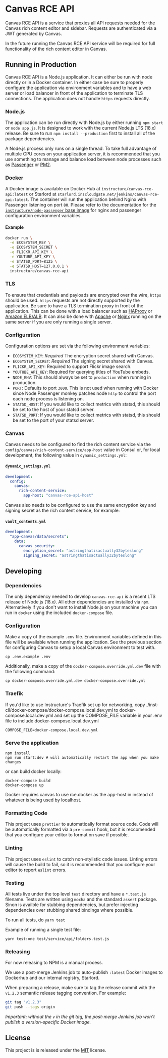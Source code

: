 # Canvas RCE API

Canvas RCE API is a service that proxies all API requests needed for the Canvas
rich content editor and sidebar. Requests are authenticated via a JWT generated
by Canvas.

In the future running the Canvas RCE API service will be required for full
functionality of the rich content editor in Canvas.

## Running in Production

Canvas RCE API is a Node.js application. It can either be run with node directly
or in a Docker container. In either case be sure to properly configure the
application via environment variables and to have a web server or load balancer
in front of the application to terminate TLS connections. The application does
not handle `https` requests directly.

### Node.js

The application can be run directly with Node.js by either running `npm start`
or `node app.js`. It is designed to work with the current Node.js LTS (18.x)
release. Be sure to run `npm install --production` first to install all of the
package dependencies.

A Node.js process only runs on a single thread. To take full advantage of multiple
CPU cores on your application server, it is recommended that you use something
to manage and balance load between node processes such as [Passenger][1] or
[PM2][2].

### Docker

A Docker image is available on Docker Hub at `instructure/canvas-rce-api:latest`
or Starlord at `starlord.inscloudgate.net/jenkins/canvas-rce-api:latest`. The
container will run the application behind Nginx with Passenger listening on port
`80`. Please refer to the documentation for the [`instructure/node-passenger` base image][7]
for nginx and passenger configuration environment variables.

#### Example

```bash
docker run \
  -e ECOSYSTEM_KEY \
  -e ECOSYSTEM_SECRET \
  -e FLICKR_API_KEY \
  -e YOUTUBE_API_KEY \
  -e STATSD_PORT=8125 \
  -e STATSD_HOST=127.0.0.1 \
  instructure/canvas-rce-api
```

### TLS

To ensure that credentials and payloads are encrypted over the wire, `https`
should be used. `https` requests are not directly supported by the application.
Be sure to have a TLS termination proxy in front of the application. This can be
done with a load balancer such as [HAProxy][3] or [Amazon ELB/ALB][4]. It
can also be done with [Apache][5] or [Nginx][6] running on the same server if
you are only running a single server.

### Configuration

Configuration options are set via the following environment variables:

- `ECOSYSTEM_KEY`: _Required_ The encryption secret shared with Canvas.
- `ECOSYSTEM_SECRET`: _Required_ The signing secret shared with Canvas.
- `FLICKR_API_KEY`: Required to support Flickr image search.
- `YOUTUBE_API_KEY`: Required for querying titles of YouTube embeds.
- `NODE_ENV`: This should always be set to `production` when running in
  production.
- `PORT`: Defaults to port `3000`. This is not used when running with Docker
  since Node Passenger monkey patches node `http` to control the port each
  node process is listening on.
- `STATSD_HOST`: If you would like to collect metrics with statsd, this should
  be set to the host of your statsd server.
- `STATSD_PORT`: If you would like to collect metrics with statsd, this should
  be set to the port of your statsd server.

### Canvas

Canvas needs to be configured to find the rich content service via the
`config/canvas/rich-content-service/app-host` value in Consul or, for local
development, the following value in `dynamic_settings.yml`:

#### `dynamic_settings.yml`

```yml
development:
  config:
    canvas:
      rich-content-service:
        app-host: "canvas-rce-api-host"
```

Canvas also needs to be configured to use the same encryption key and
signing secret as the rich content service, for example:

#### `vault_contents.yml`

```yml
development:
  "app-canvas/data/secrets":
    data:
      canvas_security:
        encryption_secret: "astringthatisactually32byteslong"
        signing_secret: "astringthatisactually32byteslong"
```

## Developing

### Dependencies

The only dependency needed to develop `canvas-rce-api` is a recent LTS release
of Node.js (18.x). All other dependencies are installed via `npm`. Alternatively
if you don't want to install Node.js on your machine you can run in `docker`
using the included `docker-compose` file.

### Configuration

Make a copy of the example `.env` file. Environment variables defined in this
file will be available when running the application. See the previous section
for configuring Canvas to setup a local Canvas environment to test with.

```
cp .env.example .env
```

Additionally, make a copy of the `docker-compose.override.yml.dev` file with
the following command:

```
cp docker-compose.override.yml.dev docker-compose.override.yml
```

### Traefik

If you'd like to use Instructure's Traefik set up for networking, copy
./inst-cli/docker-compose/docker-compose.local.dev.yml to
docker-compose.local.dev.yml and set up the COMPOSE_FILE variable in
your .env file to include docker-compose.local.dev.yml

```
COMPOSE_FILE=docker-compose.local.dev.yml
```

### Serve the application

```
npm install
npm run start:dev # will automatically restart the app when you make changes
```

or can build docker locally:

```
docker-compose build
docker-compose up
```

Docker requires canvas to use rce.docker as the app-host in instead of whatever is being used by localhost.

### Formatting Code

This project uses `prettier` to automatically format source code. Code will be
automatically formatted via a `pre-commit` hook, but it is reccomended that you
configure your editor to format on save if possible.

### Linting

This project uses `eslint` to catch non-stylistic code issues. Linting errors
will cause the build to fail, so it is recommended that you configure your
editor to report `eslint` errors.

### Testing

All tests live under the top level `test` directory and have a `*.test.js`
filename. Tests are written using `mocha` and the standard `assert` package.
Sinon is availble for stubbing dependencies, but prefer injecting dependencies
over stubbing shared bindings where possible.

To run all tests, do `yarn test`

Example of running a single test file:

```
yarn test:one test/service/api/folders.test.js
```

### Releasing

For now releasing to NPM is a manual process.

We use a post-merge Jenkins job to auto-publish `:latest` Docker images to
Dockerhub and our internal registry, Starlord.

When preparing a release, make sure to tag the release commit with the `v1.2.3`
semantic release tagging convention. For example:

```bash
git tag "v1.2.3"
git push --tags origin
```

_Important: without the `v` in the git tag, the post-merge Jenkins job won't
publish a version-specific Docker image._

## License

This project is is released under the [MIT](LICENSE) license.

[1]: https://www.phusionpassenger.com/library/walkthroughs/basics/nodejs/
[2]: https://pm2.keymetrics.io/
[3]: https://www.haproxy.org/
[4]: https://aws.amazon.com/elasticloadbalancing/
[5]: https://httpd.apache.org/
[6]: https://www.nginx.com/
[7]: https://github.com/instructure/dockerfiles/blob/master/node-passenger/README.md
